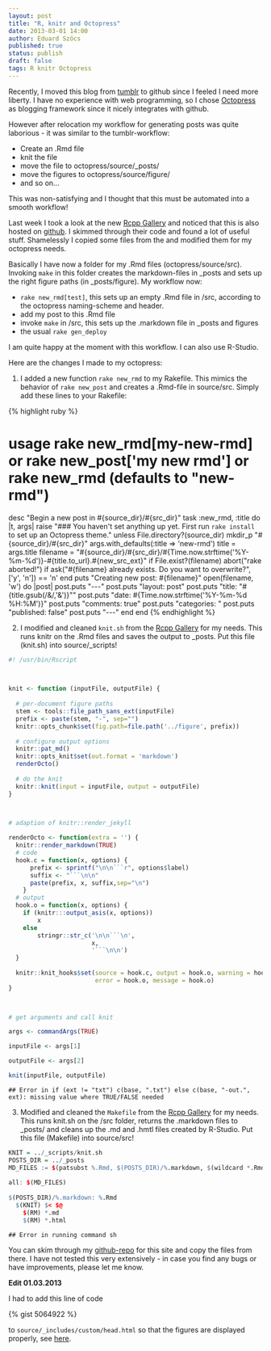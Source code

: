 ```yaml
---
layout: post
title: "R, knitr and Octopress"
date: 2013-03-01 14:00
author: Eduard Szöcs
published: true
status: publish
draft: false
tags: R knitr Octopress
---
```

 
Recently, I moved this blog from [tumblr](http://edild.tumblr.com/) to github since I feeled I need more liberty.
I have no experience with web programming, so I chose [Octopress](http://octopress.org/) as blogging framework since it nicely integrates with github.
 
However after relocation my workflow for generating posts was quite laborious - it was similar to the tumblr-workflow:
 
* Create an .Rmd file
* knit the file
* move the file to octopress/source/_posts/
* move the figures to octopress/source/figure/
* and so on...
 
This was non-satisfying and I thought that this must be automated into a smooth workflow! 
 
Last week I took a look at the new [Rcpp Gallery](http://gallery.rcpp.org/) and noticed that this is also hosted on [github](https://github.com/jjallaire/rcpp-gallery). I skimmed through their code and found a lot of useful stuff. Shamelessly I copied some files from the and modified them for my octopress needs.
 
Basically I have now a folder for my .Rmd files (octopress/source/src). Invoking `make` in this folder creates the markdown-files in _posts and sets up the right figure paths (in _posts/figure). My workflow now:
 
* `rake new_rmd[test]`, this sets up an empty .Rmd file in /src, according to the octopress naming-scheme and header.
* add my post to this .Rmd file
* invoke `make` in /src, this sets up the .markdown file in _posts and figures
* the usual `rake gen_deploy`
 
I am quite happy at the moment with this workflow. I can also use R-Studio.
 
 
Here are the changes I made to my octopress:
 
1) I added a new function `rake new_rmd` to my Rakefile. This mimics the behavior of `rake new_post`
and creates a .Rmd-file in source/src. Simply add these lines to your Rakefile:
 

{% highlight ruby %}
# usage rake new_rmd[my-new-rmd] or rake new_post['my new rmd'] or rake new_rmd (defaults to "new-rmd")
desc "Begin a new post in #{source_dir}/#{src_dir}"
task :new_rmd, :title do |t, args|
  raise "### You haven't set anything up yet. First run `rake install` to set up an Octopress theme." unless File.directory?(source_dir)
  mkdir_p "#{source_dir}/#{src_dir}"
  args.with_defaults(:title => 'new-rmd')
  title = args.title
  filename = "#{source_dir}/#{src_dir}/#{Time.now.strftime('%Y-%m-%d')}-#{title.to_url}.#{new_src_ext}"
  if File.exist?(filename)
    abort("rake aborted!") if ask("#{filename} already exists. Do you want to overwrite?", ['y', 'n']) == 'n'
  end
  puts "Creating new post: #{filename}"
  open(filename, 'w') do |post|
    post.puts "---"
    post.puts "layout: post"
    post.puts "title: \"#{title.gsub(/&/,'&amp;')}\""
    post.puts "date: #{Time.now.strftime('%Y-%m-%d %H:%M')}"
    post.puts "comments: true"
    post.puts "categories: "
    post.puts "published: false"
    post.puts "---"
  end
end
{% endhighlight %}
 
2) I modified and cleaned `knit.sh` from the [Rcpp Gallery](https://github.com/jjallaire/rcpp-gallery) for my needs. This runs knitr on the .Rmd files and saves the output to _posts. Put this file (knit.sh) into source/_scripts!
 

```r
#! /usr/bin/Rscript
```

```r
 
```

```r
knit <- function (inputFile, outputFile) {
 
  # per-document figure paths
  stem <- tools::file_path_sans_ext(inputFile)
  prefix <- paste(stem, "-", sep="")
  knitr::opts_chunk$set(fig.path=file.path('../figure', prefix))
  
  # configure output options
  knitr::pat_md()
  knitr::opts_knit$set(out.format = 'markdown')
  renderOcto()
   
  # do the knit
  knitr::knit(input = inputFile, output = outputFile)
}
```

```r
 
```

```r
# adaption of knitr::render_jekyll
```

```r
renderOcto <- function(extra = '') {
  knitr::render_markdown(TRUE)
  # code
  hook.c = function(x, options) {
	  prefix <- sprintf("\n\n```r", options$label)
	  suffix <- "```\n\n"
	  paste(prefix, x, suffix,sep="\n")
	}
  # output
  hook.o = function(x, options) {
	if (knitr:::output_asis(x, options))
		x
	else
		stringr::str_c('\n\n```\n', 
					   x, 
					   '```\n\n')
  }
 
  knitr::knit_hooks$set(source = hook.c, output = hook.o, warning = hook.o,
                        error = hook.o, message = hook.o)
}
```

```r
 
```

```r
# get arguments and call knit
```

```r
args <- commandArgs(TRUE)
```

```r
inputFile <- args[1]
```

```r
outputFile <- args[2]
```

```r
knit(inputFile, outputFile)
```

```
## Error in if (ext != "txt") c(base, ".txt") else c(base, "-out.", ext): missing value where TRUE/FALSE needed
```
 
3) Modified and cleaned the `Makefile` from the [Rcpp Gallery](https://github.com/jjallaire/rcpp-gallery) for my needs. This runs knit.sh on the /src folder, returns the .markdown files to _posts/ and cleans up the .md and .hmtl files created by R-Studio. Put this file (Makefile) into source/src!
 

```r
KNIT = ../_scripts/knit.sh
POSTS_DIR = ../_posts
MD_FILES := $(patsubst %.Rmd, $(POSTS_DIR)/%.markdown, $(wildcard *.Rmd))
 
all: $(MD_FILES)
 
$(POSTS_DIR)/%.markdown: %.Rmd
  $(KNIT) $< $@
	$(RM) *.md
	$(RM) *.html
```

```
## Error in running command sh
```
 
You can skim through my [github-repo](https://github.com/EDiLD/edild.github.com) for this site and copy the files from there. I have not tested this very extensively - in case you find any bugs or have improvements, please let me know.
 
**Edit 01.03.2013**
 
I had to add this line of code
 
{% gist 5064922 %}
 
to `source/_includes/custom/head.html` so that the figures are displayed properly, see
[here](source/_includes/custom/head.html).
